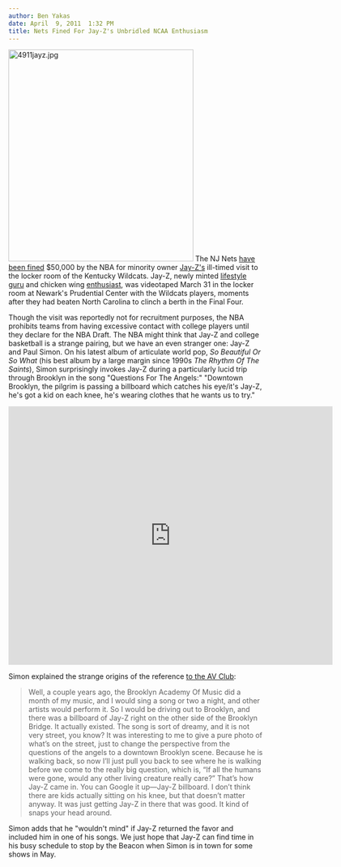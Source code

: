 ```yaml
---
author: Ben Yakas
date: April  9, 2011  1:32 PM
title: Nets Fined For Jay-Z's Unbridled NCAA Enthusiasm
---
```


<p><span class="mt-enclosure mt-enclosure-image" style="display: inline;"> <img alt="4911jayz.jpg" src="https://web.archive.org/web/20110410045800im_/http://gothamist.com/attachments/byakas/4911jayz.jpg" width="365" height="418" class="image-left"> </span>The NJ Nets <a href="https://web.archive.org/web/20110410045800/http://sports.espn.go.com/new-york/nba/news/story?id=6309641">have been fined</a> $50,000 by the NBA for minority owner <a href="https://web.archive.org/web/20110410045800/http://gothamist.com/tags/jayz">Jay-Z&apos;s</a> ill-timed visit to the locker room of the Kentucky Wildcats. Jay-Z, newly minted <a href="https://web.archive.org/web/20110410045800/http://gothamist.com/2011/04/05/move_over_gwyneth_jay-z_launches_li.php">lifestyle guru</a> and chicken wing <a href="https://web.archive.org/web/20110410045800/http://gothamist.com/2011/01/13/jay-z_enters_chicken_biz.php">enthusiast</a>, was videotaped March 31 in the locker room at Newark&apos;s Prudential Center with the Wildcats players, moments after they had beaten North Carolina to clinch a berth in the Final Four. </p>

<p>Though the visit was reportedly not for recruitment purposes, the NBA prohibits teams from having excessive contact with college players until they declare for the NBA Draft. The NBA might think that Jay-Z and college basketball is a strange pairing, but we have an even stranger one: Jay-Z and Paul Simon. On his latest album of articulate world pop, <em>So Beautiful Or So What</em> (his best album by a large margin since 1990s <em>The Rhythm Of The Saints</em>), Simon surprisingly invokes Jay-Z during a particularly lucid trip through Brooklyn in the song &quot;Questions For The Angels:&quot; &quot;Downtown Brooklyn, the pilgrim is passing a billboard which catches his eye/it&apos;s Jay-Z, he&apos;s got a kid on each knee, he&apos;s wearing clothes that he wants us to try.&quot; </p>

<div style="text-align: center;"><iframe title="YouTube video player" width="640" height="510" src="https://web.archive.org/web/20110410045800if_/http://www.youtube.com/embed/-pNSviznFc4" frameborder="0" allowfullscreen></iframe></div>

<p>Simon explained the strange origins of the reference <a href="https://web.archive.org/web/20110410045800/http://www.avclub.com/articles/paul-simon,53706/">to the AV Club</a>: </p>

<blockquote>Well, a couple years ago, the Brooklyn Academy Of Music did a month of my music, and I would sing a song or two a night, and other artists would perform it. So I would be driving out to Brooklyn, and there was a billboard of Jay-Z right on the other side of the Brooklyn Bridge. It actually existed. The song is sort of dreamy, and it is not very street, you know? It was interesting to me to give a pure photo of what&#x2019;s on the street, just to change the perspective from the questions of the angels to a downtown Brooklyn scene. Because he is walking back, so now I&#x2019;ll just pull you back to see where he is walking before we come to the really big question, which is, &#x201C;If all the humans were gone, would any other living creature really care?&#x201D; That&#x2019;s how Jay-Z came in. You can Google it up&#x2014;Jay-Z billboard. I don&#x2019;t think there are kids actually sitting on his knee, but that doesn&#x2019;t matter anyway. It was just getting Jay-Z in there that was good. It kind of snaps your head around.</blockquote>

<p>Simon adds that he &quot;wouldn&apos;t mind&quot; if Jay-Z returned the favor and included him in one of his songs. We just hope that Jay-Z can find time in his busy schedule to stop by the Beacon when Simon is in town for some shows in May.</p>